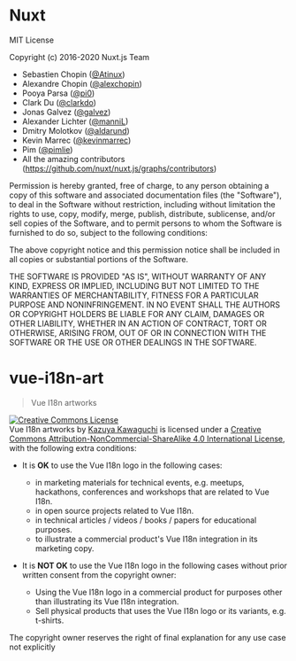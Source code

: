 # Nuxt

MIT License

Copyright (c) 2016-2020 Nuxt.js Team
- Sebastien Chopin ([@Atinux](https://github.com/Atinux))
- Alexandre Chopin ([@alexchopin](https://github.com/alexchopin))
- Pooya Parsa ([@pi0](https://github.com/pi0))
- Clark Du ([@clarkdo](https://github.com/clarkdo))
- Jonas Galvez ([@galvez](https://github.com/galvez))
- Alexander Lichter ([@manniL](https://github.com/manniL))
- Dmitry Molotkov ([@aldarund](https://github.com/aldarund))
- Kevin Marrec ([@kevinmarrec](https://github.com/kevinmarrec))
- Pim ([@pimlie](https://github.com/pimlie))
- All the amazing contributors (https://github.com/nuxt/nuxt.js/graphs/contributors)

Permission is hereby granted, free of charge, to any person obtaining a copy
of this software and associated documentation files (the "Software"), to deal
in the Software without restriction, including without limitation the rights
to use, copy, modify, merge, publish, distribute, sublicense, and/or sell
copies of the Software, and to permit persons to whom the Software is
furnished to do so, subject to the following conditions:

The above copyright notice and this permission notice shall be included in all
copies or substantial portions of the Software.

THE SOFTWARE IS PROVIDED "AS IS", WITHOUT WARRANTY OF ANY KIND, EXPRESS OR
IMPLIED, INCLUDING BUT NOT LIMITED TO THE WARRANTIES OF MERCHANTABILITY,
FITNESS FOR A PARTICULAR PURPOSE AND NONINFRINGEMENT. IN NO EVENT SHALL THE
AUTHORS OR COPYRIGHT HOLDERS BE LIABLE FOR ANY CLAIM, DAMAGES OR OTHER
LIABILITY, WHETHER IN AN ACTION OF CONTRACT, TORT OR OTHERWISE, ARISING FROM,
OUT OF OR IN CONNECTION WITH THE SOFTWARE OR THE USE OR OTHER DEALINGS IN THE
SOFTWARE.

# vue-i18n-art

> Vue I18n artworks

<a rel="license" href="http://creativecommons.org/licenses/by-nc-sa/4.0/"><img alt="Creative Commons License" style="border-width:0" src="https://i.creativecommons.org/l/by-nc-sa/4.0/88x31.png" /></a><br /><span xmlns:dct="http://purl.org/dc/terms/" property="dct:title">Vue I18n artworks</span> by <a xmlns:cc="http://creativecommons.org/ns#" href="https://github.com/kazupon" property="cc:attributionName" rel="cc:attributionURL">Kazuya Kawaguchi</a> is licensed under a <a rel="license" href="http://creativecommons.org/licenses/by-nc-sa/4.0/">Creative Commons Attribution-NonCommercial-ShareAlike 4.0 International License</a>, with the following extra conditions:

- It is **OK** to use the Vue I18n logo in the following cases:
  - in marketing materials for technical events, e.g. meetups, hackathons, conferences and workshops that are related to Vue I18n.
  - in open source projects related to Vue I18n.
  - in technical articles / videos / books / papers for educational purposes.
  - to illustrate a commercial product's Vue I18n integration in its marketing copy.

- It is **NOT OK** to use the Vue I18n logo in the following cases without prior written consent from the copyright owner:
  - Using the Vue I18n logo in a commercial product for purposes other than illustrating its Vue I18n integration.
  - Sell physical products that uses the Vue I18n logo or its variants, e.g. t-shirts.

The copyright owner reserves the right of final explanation for any use case not explicitly
